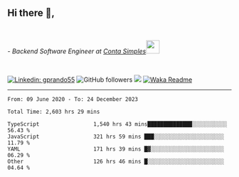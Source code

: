<h2>Hi there  👋,</h2> </br>

<p><em>- Backend Software Engineer at <a href="https://contasimples.com">Conta Simples</a><img src="https://media.giphy.com/media/WUlplcMpOCEmTGBtBW/giphy.gif" width="30"> 
</em></p></br>


[![Linkedin: gprando55](https://img.shields.io/badge/-gprando55-blue?style=flat-square&logo=Linkedin&logoColor=white&link=https://www.linkedin.com/in/prandogabriel/)](https://www.linkedin.com/in/prandogabriel)
![GitHub followers](https://img.shields.io/github/followers/prandogabriel?label=Follow&style=social)
![](https://visitor-badge.glitch.me/badge?page_id=prandogabriel.prandogabriel)
[![Waka Readme](https://github.com/prandogabriel/prandogabriel/actions/workflows/update-stats.yml.yml/badge.svg)](https://github.com/prandogabriel/prandogabriel/actions/workflows/update-stats.yml.yml)

---

<!--START_SECTION:waka-->

```golang
From: 09 June 2020 - To: 24 December 2023

Total Time: 2,603 hrs 29 mins

TypeScript                 1,540 hrs 43 mins██████████████░░░░░░░░░░░   56.43 %
JavaScript                 321 hrs 59 mins ███░░░░░░░░░░░░░░░░░░░░░░   11.79 %
YAML                       171 hrs 39 mins █▓░░░░░░░░░░░░░░░░░░░░░░░   06.29 %
Other                      126 hrs 46 mins █░░░░░░░░░░░░░░░░░░░░░░░░   04.64 %
```

<!--END_SECTION:waka-->
